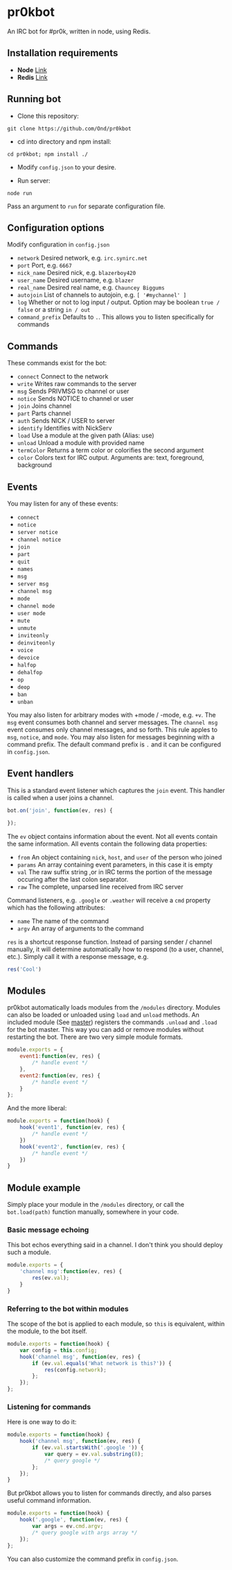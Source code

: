 # pr0kbot

An IRC bot for #pr0k, written in node, using Redis.

## Installation requirements

+ **Node** [Link](http://nodejs.org/download/)
+ **Redis** [Link](http://redis.io/download)

## Running bot

* Clone this repository:

```code
git clone https://github.com/Ond/pr0kbot
```

* cd into directory and npm install:

```code
cd pr0kbot; npm install ./
```

* Modify `config.json` to your desire. 

* Run server:

```code
node run
```

Pass an argument to `run` for separate configuration file.

## Configuration options

Modify configuration in `config.json`

+ `network` Desired network, e.g. `irc.synirc.net`
+ `port` Port, e.g. `6667`
+ `nick_name` Desired nick, e.g. `blazerboy420`
+ `user_name` Desired username, e.g. `blazer`
+ `real_name` Desired real name, e.g. `Chauncey Biggums`
+ `autojoin` List of channels to autojoin, e.g. `[ '#mychannel' ]`
+ `log` Whether or not to log input / output. Option may be boolean `true / false` or a string `in / out`
+ `command_prefix` Defaults to `.`. This allows you to listen specifically for commands

## Commands

These commands exist for the bot:

+ `connect` Connect to the network
+ `write` Writes raw commands to the server
+ `msg` Sends PRIVMSG to channel or user
+ `notice` Sends NOTICE to channel or user
+ `join` Joins channel
+ `part` Parts channel
+ `auth` Sends NICK / USER to server
+ `identify` Identifies with NickServ
+ `load` Use a module at the given path (Alias: use)
+ `unload` Unload a module with provided name
+ `termColor` Returns a term color or colorifies the second argument
+ `color` Colors text for IRC output. Arguments are: text, foreground, background

## Events

You may listen for any of these events:

+ `connect`
+ `notice`
+ `server notice`
+ `channel notice`
+ `join`
+ `part`
+ `quit`
+ `names`
+ `msg`
+ `server msg`
+ `channel msg`
+ `mode`
+ `channel mode`
+ `user mode`
+ `mute`
+ `unmute`
+ `inviteonly`
+ `deinviteonly`
+ `voice`
+ `devoice`
+ `halfop`
+ `dehalfop`
+ `op`
+ `deop`
+ `ban`
+ `unban`

You may also listen for arbitrary modes with +mode / -mode, e.g. `+v`. The `msg` event consumes both channel and server messages. The `channel msg` event consumes only channel messages, and so forth. This rule apples to `msg`, `notice`, and `mode`. You may also listen for messages beginning with a command prefix. The default command prefix is `.` and it can be configured in `config.json`.

## Event handlers

This is a standard event listener which captures the `join` event. This handler is called when a user joins a channel.

```js
bot.on('join', function(ev, res) {

});
```

The `ev` object contains information about the event. Not all events contain the same information. All events contain the following data properties:

+ `from` An object containing `nick`, `host`, and `user` of the person who joined
+ `params` An array containing event parameters, in this case it is empty
+ `val` The raw suffix string ,or in IRC terms the portion of the message occuring after the last colon separator.
+ `raw` The complete, unparsed line received from IRC server

Command listeners, e.g. `.google` or `.weather` will receive a `cmd` property which has the following attributes:

+ `name` The name of the command
+ `argv` An array of arguments to the command

`res` is a shortcut response function. Instead of parsing sender / channel manually, it will determine automatically how to respond (to a user, channel, etc.). Simply call it with a response message, e.g.

```js
res('Cool')
```

## Modules

pr0kbot automatically loads modules from the `/modules` directory. Modules can also be loaded or unloaded using `load` and `unload` methods. An included module (See [master]()) registers the commands `.unload` and `.load` for the bot master. This way you can add or remove modules without restarting the bot. There are two very simple module formats.

```js
module.exports = {
    event1:function(ev, res) {
        /* handle event */
    },
    event2:function(ev, res) {
        /* handle event */
    }
};
```

And the more liberal:

```js
module.exports = function(hook) {
    hook('event1', function(ev, res) {
        /* handle event */
    })
    hook('event2', function(ev, res) {
        /* handle event */
    })
}
```

## Module example

Simply place your module in the `/modules` directory, or call the `bot.load(path)` function manually, somewhere in your code.

### Basic message echoing

This bot echos everything said in a channel. I don't think you should deploy such a module.

```js
module.exports = {
    'channel msg':function(ev, res) {
        res(ev.val);
    }
}
```

### Referring to the bot within modules

The scope of the bot is applied to each module, so `this` is equivalent, within the module, to the bot itself.

```js
module.exports = function(hook) {
    var config = this.config;
    hook('channel msg', function(ev, res) {
        if (ev.val.equals('What network is this?')) {
            res(config.network);
        };
    });
};
```

### Listening for commands

Here is one way to do it:

```js
module.exports = function(hook) {
    hook('channel msg', function(ev, res) {
        if (ev.val.startsWith('.google ')) {
            var query = ev.val.substring(8);
            /* query google */
        };
    });
}
```

But pr0kbot allows you to listen for commands directly, and also parses useful command information.

```js
module.exports = function(hook) {
    hook('.google', function(ev, res) {
        var args = ev.cmd.argv;
        /* query google with args array */
    });
};
```

You can also customize the command prefix in `config.json`.
